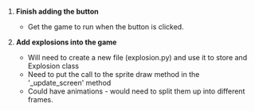 1. **Finish adding the button**
    - Get the game to run when the button is clicked.

2. **Add explosions into the game**
    - Will need to create a new file (explosion.py) and use it to store and Explosion class
    - Need to put the call to the sprite draw method in the '_update_screen' method
    - Could have animations - would need to split them up into different frames.